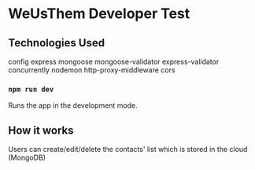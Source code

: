 # WeUsThem Developer Test

## Technologies Used

config
express
mongoose
mongoose-validator
express-validator
concurrently
nodemon
http-proxy-middleware
cors

### `npm run dev`

Runs the app in the development mode.

## How it works

Users can create/edit/delete the contacts' list which is stored in the cloud (MongoDB)
